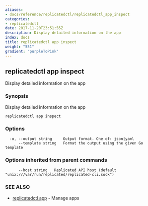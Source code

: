 ```yaml
---
aliases:
- docs/reference/replicatedctl/replicatedctl_app_inspect
categories:
- replicatedctl
date: 2017-11-20T23:51:55Z
description: Display detailed information on the app
index: docs
title: replicatedctl app inspect
weight: "551"
gradient: "purpleToPink"
---
```


## replicatedctl app inspect

Display detailed information on the app

### Synopsis


Display detailed information on the app

```
replicatedctl app inspect
```

### Options

```
  -o, --output string     Output format. One of: json|yaml
      --template string   Format the output using the given Go template
```

### Options inherited from parent commands

```
      --host string   Replicated API host (default "unix:///var/run/replicated/replicated-cli.sock")
```

### SEE ALSO
* [replicatedctl app](/api/replicatedctl/replicatedctl_app/)	 - Manage apps

